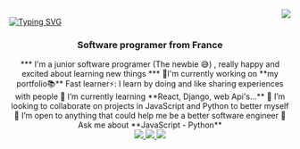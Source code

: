 <img align="right" src="https://visitor-badge.laobi.icu/badge?page_id=Furbanooo.Furbanooo"/>

<a href="https://git.io/typing-svg"><img src="https://readme-typing-svg.demolab.com?font=Noto+Serif+Display&weight=700&size=30&pause=1000&color=DBF7F1&center=true&vCenter=true&random=false&width=435&lines=Hellow...+..+.%F0%9F%8C%8D%F0%9F%8C%8F%F0%9F%8C%8E;I'm+Furb++%F0%9F%99%8B%F0%9F%8F%BE%E2%80%8D%E2%99%82%EF%B8%8F%F0%9F%AB%A1;Nice+To+Meet+You+...+..+.+." alt="Typing SVG" /></a>

<h3 align="center">Software programer from France</h3>
<div align="center">
  *** I'm a junior software programer (The newbie 😅) , really happy and excited about learning new things ***
  🔭I'm currently working on **my portfolio📚** 
  Fast learner⚡: I learn by doing and like sharing experiences with people
  🌱 I’m currently learning **React, Django, web Api's...**
  👯 I’m looking to collaborate on projects in JavaScript and Python to better myself 
  🤔 I’m open to anything that could help me be a better software engineer
  💬 Ask me about **JavaScript - Python**
</div>

<div align="center">
  <a href="mailto:furbandgbaguidi@gmail.com">
    <img src="https://img.shields.io/badge/Gmail-D14836?style=for-the-badge&logo=gmail&logoColor=white"/>
  </a>
  <a href="https://www.linkedin.com/in/furband-gbaguidi-/">
    <img src="https://img.shields.io/badge/LinkedIn-0077B5?style=for-the-badge&logo=linkedin&logoColor=white"/>
  </a>
  <a href="#">
    <img src="https://img.shields.io/badge/Portfolio-255E63?style=for-the-badge&logo=About.me&logoColor=white"/>
  </a>
</div>
<!--
**Furbanooo/Furbanooo** is a ✨ _special_ ✨ repository because its `README.md` (this file) appears on your GitHub profile.

Here are some ideas to get you started:

- 🔭 I’m currently working on ...
- 🌱 I’m currently learning ...
- 👯 I’m looking to collaborate on ...
- 🤔 I’m looking for help with ...
- 💬 Ask me about ...
- 📫 How to reach me: ...
- 😄 Pronouns: ...
- ⚡ Fun fact: ...
-->
